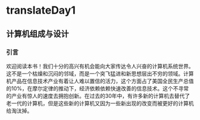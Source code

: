 # translateDay1
## 计算机组成与设计
### 引言
欢迎阅读本书！我们十分的高兴有机会能向大家传达令人兴奋的计算机系统世界。这不是一个枯燥和沉闷的邻域，而是一个突飞猛进和新思想层出不穷的领域。计算机产品在信息技术产业有着让人难以置信的活力，这个方面占了美国全民生产总值的10%，在摩尔定律的推动下，经济依赖依赖快速改善的信息技术。这个不寻常的产业有惊人的速度去拥抱创新。在过去的30年中，有许多新的计算机去替代了老一代的计算机，但是这些新的计算机又因为一些新出现的改变而被更好的计算机给淘汰掉。
